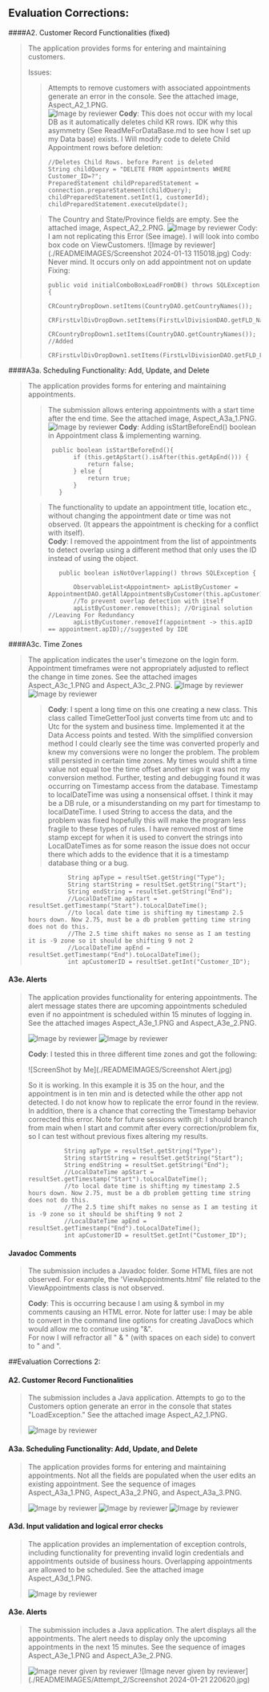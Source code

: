 ## Evaluation Corrections:

####A2. Customer Record Functionalities (fixed)
>The application provides forms for entering and maintaining customers.
>
> Issues:
>
>
>>Attempts to remove customers with associated appointments generate an error in the console. See the attached image, Aspect_A2_1.PNG.  
>> ![Image by reviewer](./READMEIMAGES/Aspect_A2_1.png)
>> **Cody**: This does not occur with my local DB as it automatically deletes child KR rows. IDK why this asymmetry (See ReadMeForDataBase.md to see how I set up my Data base) exists. I Will modify code to delete Child Appointment rows before deletion:
>>
>>```
>>//Deletes Child Rows. before Parent is deleted
>>String childQuery = "DELETE FROM appointments WHERE Customer_ID=?";
>>PreparedStatement childPreparedStatement = connection.prepareStatement(childQuery);
>>childPreparedStatement.setInt(1, customerId);
>>childPreparedStatement.executeUpdate();
>>```
>
>>The Country and State/Province fields are empty. See the attached image, Aspect_A2_2.PNG.
>> ![Image by reviewer](./READMEIMAGES/Aspect_A2_2.png)
>> Cody: I am not replicating this Error (See image). I will look into combo box code on ViewCustomers.
>> ![Image by reviewer](./READMEIMAGES/Screenshot 2024-01-13 115018.jpg)
>> Cody: Never mind. It occurs only on add appointment not on update Fixing:
>>```
>>public void initialComboBoxLoadFromDB() throws SQLException {
>>    CRCountryDropDown.setItems(CountryDAO.getCountryNames());
>>    CRFirstLvlDivDropDown.setItems(FirstLvlDivisionDAO.getFLD_Names());
>>    CRCountryDropDown1.setItems(CountryDAO.getCountryNames()); //Added
>>    CRFirstLvlDivDropDown1.setItems(FirstLvlDivisionDAO.getFLD_Names());
>>```

####A3a. Scheduling Functionality: Add, Update, and Delete

> The application provides forms for entering and maintaining appointments.
> > The submission allows entering appointments with a start time after the end time. See the attached image, Aspect_A3a_1.PNG.
>> ![Image by reviewer](./READMEIMAGES/Aspect_A3a_1.PNG)
> > **Cody**: Adding isStartBeforeEnd() boolean in Appointment class & implementing warning.
> > ```
> >  public boolean isStartBeforeEnd(){
>>        if (this.getApStart().isAfter(this.getApEnd())) {
>>            return false;
>>        } else {
>>            return true;
>>        }
>>    }
> > ```
> >
>
> > The functionality to update an appointment title, location etc., without changing the appointment date or time was not observed. (It appears the appointment is checking for a conflict with itself).  
> > **Cody**: I removed the appointment from the list of appointments to detect overlap using a different method that only uses the ID instead of using the object.
> > ```
>>    public boolean isNotOverlapping() throws SQLException {
>>
>>        ObservableList<Appointment> apListByCustomer = AppointmentDAO.getAllAppointmentsByCustomer(this.apCustomerID);
>>        //To prevent overlap detection with itself
>>        apListByCustomer.remove(this); //Original solution //Leaving For Redundancy
>>        apListByCustomer.removeIf(appointment -> this.apID == appointment.apID);//suggested by IDE
>>```

####A3c. Time Zones

>The application indicates the user's timezone on the login form. Appointment timeframes were not appropriately adjusted to reflect the change in time zones. See the attached images Aspect_A3c_1.PNG and Aspect_A3c_2.PNG.
> ![Image by reviewer](./READMEIMAGES/Aspect_A3c_1.PNG)
> ![Image by reviewer](./READMEIMAGES/Aspect_A3c_2.PNG)
> > **Cody**: I spent a long time on this one creating a new class. This class called TimeGetterTool just converts time from utc and to Utc for the system and business time. Implemented it at the Data Access points and tested. With the simplified conversion method I could clearly see the time was converted properly and knew my conversions were no longer the problem. The problem still persisted in certain time zones. My times would shift a time value not equal toe the time offset another sign it was not my conversion method. Further, testing and debugging found it was occurring on Timestamp access from the database. Timestamp to localDateTime was using a nonsensical offset. I think it may be a DB rule, or a misunderstanding on my part for timestamp to localDateTime. I used String to access the data, and the problem was fixed hopefully this will make the program less fragile to these types of rules. I have removed most of time stamp except for when it is used to convert the strings into LocalDateTimes as for some reason the issue does not occur there which adds to the evidence that it is a timestamp database thing or a bug.
> ```
>            String apType = resultSet.getString("Type");
>            String startString = resultSet.getString("Start");
>            String endString = resultSet.getString("End");
>            //LocalDateTime apStart = resultSet.getTimestamp("Start").toLocalDateTime();
>            //to local date time is shifting my timestamp 2.5 hours down. Now 2.75, must be a db problem getting time string does not do this.
>            //The 2.5 time shift makes no sense as I am testing it is -9 zone so it should be shifting 9 not 2
>            //LocalDateTime apEnd = resultSet.getTimestamp("End").toLocalDateTime();
>            int apCustomerID = resultSet.getInt("Customer_ID");
>```
>
#### A3e. Alerts

> The application provides functionality for entering appointments. The alert message states there are upcoming appointments scheduled even if no appointment is scheduled within 15 minutes of logging in. See the attached images Aspect_A3e_1.PNG and Aspect_A3e_2.PNG.
>
> ![Image by reviewer](./READMEIMAGES/Aspect_A3e_1.PNG)
> ![Image by reviewer](./READMEIMAGES/Aspect_A3e_2.PNG)
>
>  **Cody**: I tested this in three different time zones and got the following:
>
> ![ScreenShot by Me](./READMEIMAGES/Screenshot Alert.jpg)
>
> So it is working. In this example it is 35 on the hour, and the appointment is in ten min and is detected while the other app not detected. I do not know how to replicate the error found in the review.  In addition, there is a chance that correcting the Timestamp behavior corrected this error. Note for future sessions with git: I should branch from main when I start and commit after every correction/problem fix, so I can test without previous fixes altering my results.
>
>  ```
>            String apType = resultSet.getString("Type");
>            String startString = resultSet.getString("Start");
>            String endString = resultSet.getString("End");
>            //LocalDateTime apStart = resultSet.getTimestamp("Start").toLocalDateTime();
>            //to local date time is shifting my timestamp 2.5 hours down. Now 2.75, must be a db problem getting time string does not do this.
>            //The 2.5 time shift makes no sense as I am testing it is -9 zone so it should be shifting 9 not 2
>            //LocalDateTime apEnd = resultSet.getTimestamp("End").toLocalDateTime();
>            int apCustomerID = resultSet.getInt("Customer_ID");
>```

#### Javadoc Comments

> The submission includes a Javadoc folder. Some HTML files are not observed. For example, the 'ViewAppointments.html' file related to the ViewAppointments class is not observed.
>
> **Cody**: This is occurring because I am using & symbol in my comments causing an HTML error. Note for latter use: I may be able to convert in the command line options for creating JavaDocs which would allow me to continue using "&".  
> For now I will refractor all " & " (with spaces on each side) to convert to " and ".


##Evaluation Corrections 2:

#### A2. Customer Record Functionalities

> The submission includes a Java application. Attempts to go to the Customers option generate an error in the console that states "LoadException." See the attached image Aspect_A2_1.PNG.
>   
> ![Image by reviewer](./READMEIMAGES/Attempt_2/Aspect_A2_1.png)
>

#### A3a. Scheduling Functionality: Add, Update, and Delete

> The application provides forms for entering and maintaining appointments. Not all the fields are populated when the user edits an existing appointment. See the sequence of images Aspect_A3a_1.PNG, Aspect_A3a_2.PNG, and Aspect_A3a_3.PNG.
>
> ![Image by reviewer](./READMEIMAGES/Attempt_2/Aspect_A3a_1.png)
> ![Image by reviewer](./READMEIMAGES/Attempt_2/Aspect_A3a_2.png)
> ![Image by reviewer](./READMEIMAGES/Attempt_2/Aspect_A3a_3.png)

#### A3d. Input validation and logical error checks

> The application provides an implementation of exception controls, including functionality for preventing invalid login credentials and appointments outside of business hours. Overlapping appointments are allowed to be scheduled. See the attached image Aspect_A3d_1.PNG.
>
> ![Image by reviewer](./READMEIMAGES/Attempt_2/Aspect_A3d_1.png)

#### A3e. Alerts

> The submission includes a Java application. The alert displays all the appointments. The alert needs to display only the upcoming appointments in the next 15 minutes. See the sequence of images Aspect_A3e_1.PNG and Aspect_A3e_2.PNG.
>
> ![Image never given by reviewer](./READMEIMAGES/Attempt_2/Aspect_A3e_1.png)
> ![Image never given by reviewer](./READMEIMAGES/Attempt_2/Screenshot 2024-01-21 220620.jpg)